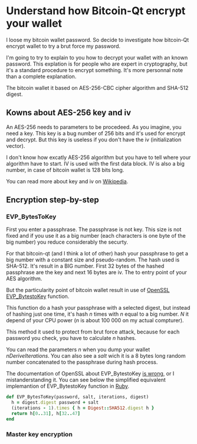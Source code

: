  
# Understand how Bitcoin-Qt encrypt your wallet

I loose my bitcoin wallet password. So decide to investigate how bitcoin-Qt
encrypt wallet to try a brut force my password.

I'm going to try to explain to you how to decrypt your wallet with an known
password. This explation is for people who are expert in cryptography, but it's
a standard procedure to encrypt something. It's more personnal note than a 
complete explanation.

The bitcoin wallet it based on AES-256-CBC cipher algorithm and SHA-512 digest.

## Kowns about AES-256 key and iv

An AES-256 needs to parameters to be procedeed. As you imagine, you need a key. 
This key is a bug number of 256 bits and it's used for encrypt and decrypt. But 
this key is useless if you don't have the iv (initialization vector).

I don't know how excatly AES-256 algorithm but you have to tell where your 
algorithm have to start. IV is used with the first data block. IV is also a big 
number, in case of bitcoin wallet is 128 bits long.

You can read more about key and iv on [Wikipedia][initialization_vector].

## Encryption step-by-step

### EVP_BytesToKey

First you enter a passphrase. The passphrase is not key. This size is not fixed 
and if you use it as a big number (each characters is one byte of the big 
number) you reduce considerably the securty.

For that bitcoin-qt (and I think a lot of other) hash your passphrase to get a 
big number with a constant size and pseudo-random. The hash used is SHA-512. 
It's result in a BIG number. First 32 bytes of the hashed passphrase are the 
key and next 16 bytes are iv. The to entry point of your AES algorithm.

But the particularity point of bitcoin wallet result in use of
[OpenSSL EVP_BytestoKey][evp_bytestokey] function.

This function do a hash your passphrase with a selected digest, but instead of 
hashing just one time, it's hash _n_ times with _n_ equal to a big number. _N_ 
it depend of your CPU power (_n_ is about 100 000 on my actual compturer). 

This method it used to protect from brut force attack, because for each 
password you check, you have to calculate _n_ hashes.

You can read the parameters _n_ when you dump your wallet _nDeriveIterations_. 
You can also see a _salt_ wich it is a 8 bytes long random number concatenated 
to the passphrase during hash process.

The documentation of OpenSSL about EVP_BytestoKey [is wrong][ssleay], 
or I mistanderstanding it. You can see below the simplified equivalent
implemantion of EVP_BytestoKey function in [Ruby][ruby].

~~~ruby
def EVP_BytesToKey(password, salt, iterations, digest)
  h = digest.digest password + salt
  (iterations - 1).times { h = Digest::SHA512.digest h }
  return h[0..31], h[32..47]
end
~~~

### Master key encryption

[initialization_vector]: http://en.wikipedia.org/wiki/Initialization_vector
[evp_bytestokey]: http://www.openssl.org/docs/crypto/EVP_BytesToKey.html
[ssleay]: https://github.com/openssl/openssl/blob/master/doc/ssleay.txt#L2332
[ruby]: https://www.ruby-lang.org

